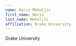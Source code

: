 ```yaml
---
name: Haris Mehuljic
first_name: Haris
last_name: Mehuljic
affiliation: Drake University
---
```


Drake University
